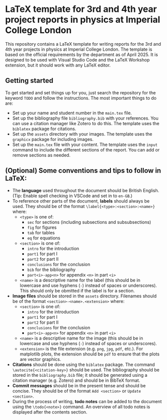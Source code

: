 # LaTeX template for 3rd and 4th year project reports in physics at Imperial College London

This repository contains a LaTeX template for writing reports for the 3rd and 4th year projects in physics at Imperial College London. The template is based on the official requirements by the department as of April 2025. It is designed to be used with Visual Studio Code and the LaTeX Workshop extension, but it should work with any LaTeX editor.

## Getting started

To get started and set things up for you, just search the repository for the keyword `TODO` and follow the instructions. The most important things to do are:
- Set up your name and student number in the `main.tex` file.
- Set up the bibliography file `bibliography.bib` with your references. You can use a citation manager like Zotero to do this. The template uses the `biblatex` package for citations.
- Set up the `assets` directory with your images. The template uses the `graphicx` package for including images.
- Set up the `main.tex` file with your content. The template uses the `input` command to include the different sections of the report. You can add or remove sections as needed.

## (Optional) Some conventions and tips to follow in LaTeX:

- The **language** used throughout the document should be British English. (Tip: Enable spell checking in VSCode and set in to `en-GB`.)
- To reference other parts of the document, **labels** should always be used. They should be of the format `\label{<type>:<section>:<name>}` where:
    - `<type>` is one of:
        - `sec` for sections (including subsections and subsubsections)
        - `fig` for figures
        - `tab` for tables
        - `eq` for equations
    - `<section>` is one of:
        - `intro` for the introduction
        - `part1` for part I
        - `part2` for part II
        - `conclusions` for the conclusion
        - `bib` for the bibliography
        - `part<i>-app<n>` for appendix `<n>` in part `<i>`
    - `<name>` is a descriptive name for the label (this should be in lowercase and use hyphens (`-`) instead of spaces or underscores). This should only be obmitted if the label is for a section.
- **Image files** should be stored in the `assets` directory. Filenames should be of the format `<section>-<name>.<extension>` where:
    - `<section>` is one of:
        - `intro` for the introduction
        - `part1` for part I
        - `part2` for part II
        - `conclusions` for the conclusion
        - `part<i>-app<n>` for appendix `<n>` in part `<i>`
    - `<name>` is a descriptive name for the image (this should be in lowercase and use hyphens (`-`) instead of spaces or underscores).
    - `<extension>` is the file extension (e.g. `png`, `jpg`, `pdf`, etc.). For matplotlib plots, the extension should be `pdf` to ensure that the plots are vector graphics.
- **Citations** should be done using the `biblatex` package. The command `\autocite{<citation-key>}` should be used. The bibliography should be stored in the `bibliography.bib` file; it should be generated using a citation manager (e.g. Zotero) and should be in BibTeX format. 
- **Commit messages** should be in the present tense and should be concise. They should be of the format `Add <section>` or `Update <section>`.
- During the process of writing, **todo notes** can be added to the document using the `\todo{<note>}` command. An overview of all todo notes is displayed after the contents section.
